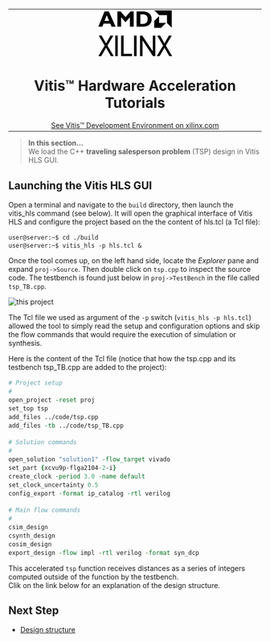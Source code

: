 <!--
/*
 * Copyright 2020-2022 Xilinx, Inc.
 *
 * Licensed under the Apache License, Version 2.0 (the "License");
 * you may not use this file except in compliance with the License.
 * You may obtain a copy of the License at:
 * http://www.apache.org/licenses/LICENSE-2.0
 *
 * Unless required by applicable law or agreed to in writing, software
 * distributed under the License is distributed on an "AS IS" BASIS,
 * WITHOUT WARRANTIES OR CONDITIONS OF ANY KIND, either express or implied.
 * See the License for the specific language governing permissions and
 * limitations under the License.
 */ -->
 
<table class="sphinxhide" width="100%">
 <tr width="100%">
    <td align="center"><img src="https://raw.githubusercontent.com/Xilinx/Image-Collateral/main/xilinx-logo.png" width="30%"/><h1>Vitis™ Hardware Acceleration Tutorials</h1>
    <a href="https://www.xilinx.com/products/design-tools/vitis.html">See Vitis™ Development Environment on xilinx.com</a>
    </td>
 </tr>
</table>


 > **In this section...**   
We load the C++ **traveling salesperson problem** (TSP) design in Vitis HLS GUI. 

## Launching the Vitis HLS GUI
Open a terminal and navigate to the `build` directory, then launch the vitis_hls command (see below).  It will open the graphical interface of Vitis HLS and configure the project based on the the content of hls.tcl (a Tcl file):

```console
user@server:~$ cd ./build
user@server:~$ vitis_hls -p hls.tcl &
```

Once the tool comes up, on the left hand side, locate the *Explorer* pane and expand `proj->Source`. Then double click on `tsp.cpp` to inspect the source code.
The testbench is found just below in `proj->TestBench` in the file called `tsp_TB.cpp`.

![this project](./images/project.png)


The Tcl file we used as argument of the `-p` switch (`vitis_hls -p hls.tcl`) allowed the tool to simply read the setup and configuration options and skip the flow commands that would require the execution of simulation or synthesis.  

Here is the content of the Tcl file (notice that how the tsp.cpp and its testbench tsp_TB.cpp are added to the project):
```tcl
# Project setup
#
open_project -reset proj
set_top tsp
add_files ../code/tsp.cpp
add_files -tb ../code/tsp_TB.cpp

# Solution commands
#
open_solution "solution1" -flow_target vivado
set_part {xcvu9p-flga2104-2-i}
create_clock -period 3.0 -name default
set_clock_uncertainty 0.5
config_export -format ip_catalog -rtl verilog

# Main flow commands
#
csim_design
csynth_design
cosim_design
export_design -flow impl -rtl verilog -format syn_dcp
```

This accelerated `tsp` function receives distances as a series of integers computed outside of the function by the testbench.  
Clik on the link below for an explanation of the design structure.

## Next Step

* [Design structure](./design.md)
